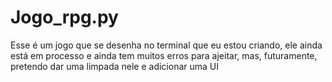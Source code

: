 # Jogo_rpg.py
Esse é um jogo que se desenha no terminal que eu estou criando, ele ainda está em processo e ainda tem muitos erros para ajeitar, mas, futuramente, pretendo dar uma limpada nele e adicionar uma UI
